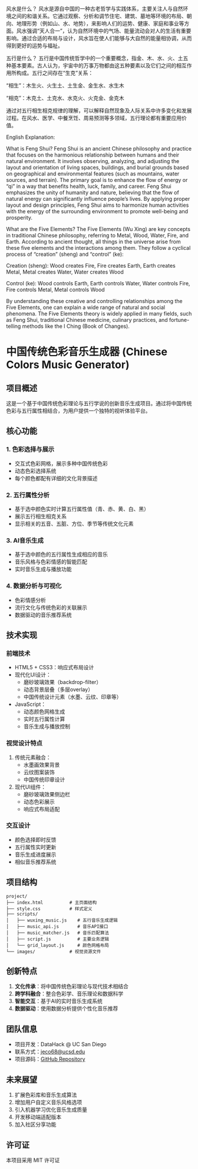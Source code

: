 风水是什么？
风水是源自中国的一种古老哲学与实践体系，主要关注人与自然环境之间的和谐关系。它通过观察、分析和调节住宅、建筑、墓地等环境的布局、朝向、地理形势（例如山、水、地势），来影响人们的运势、健康、家庭和事业等方面。风水强调“天人合一”，认为自然环境中的气场、能量流动会对人的生活有重要影响。通过合适的布局与设计，风水旨在使人们能够与大自然的能量相协调，从而得到更好的运势与福祉。

五行是什么？
五行是中国传统哲学中的一个重要概念，指金、木、水、火、土五种基本要素。古人认为，宇宙中的万事万物都由这五种要素以及它们之间的相互作用所构成。五行之间存在“生克”关系：

“相生”：木生火、火生土、土生金、金生水、水生木

“相克”：木克土、土克水、水克火、火克金、金克木

通过对五行相生相克规律的理解，可以解释自然现象及人际关系中许多变化和发展过程。在风水、医学、中餐烹饪、周易预测等多领域，五行理论都有重要应用价值。

English Explanation:

What is Feng Shui?
Feng Shui is an ancient Chinese philosophy and practice that focuses on the harmonious relationship between humans and their natural environment. It involves observing, analyzing, and adjusting the layout and orientation of living spaces, buildings, and burial grounds based on geographical and environmental features (such as mountains, water sources, and terrain). The primary goal is to enhance the flow of energy or “qi” in a way that benefits health, luck, family, and career. Feng Shui emphasizes the unity of humanity and nature, believing that the flow of natural energy can significantly influence people’s lives. By applying proper layout and design principles, Feng Shui aims to harmonize human activities with the energy of the surrounding environment to promote well-being and prosperity.

What are the Five Elements?
The Five Elements (Wu Xing) are key concepts in traditional Chinese philosophy, referring to Metal, Wood, Water, Fire, and Earth. According to ancient thought, all things in the universe arise from these five elements and the interactions among them. They follow a cyclical process of “creation” (sheng) and “control” (ke):

Creation (sheng): Wood creates Fire, Fire creates Earth, Earth creates Metal, Metal creates Water, Water creates Wood

Control (ke): Wood controls Earth, Earth controls Water, Water controls Fire, Fire controls Metal, Metal controls Wood

By understanding these creative and controlling relationships among the Five Elements, one can explain a wide range of natural and social phenomena. The Five Elements theory is widely applied in many fields, such as Feng Shui, traditional Chinese medicine, culinary practices, and fortune-telling methods like the I Ching (Book of Changes).

# 中国传统色彩音乐生成器 (Chinese Colors Music Generator)

## 项目概述

这是一个基于中国传统色彩理论与五行学说的创新音乐生成项目。通过将中国传统色彩与五行属性相结合，为用户提供一个独特的视听体验平台。

## 核心功能

### 1. 色彩选择与展示
- 交互式色彩网格，展示多种中国传统色彩
- 动态色彩选择系统
- 每个颜色都配有详细的文化背景描述

### 2. 五行属性分析
- 基于选中颜色实时计算五行属性值（青、赤、黄、白、黑）
- 展示五行相生相克关系
- 显示相关的五音、五脏、方位、季节等传统文化元素

### 3. AI音乐生成
- 基于选中颜色的五行属性生成相应的音乐
- 音乐风格与色彩情感的智能匹配
- 实时音乐生成与播放功能

### 4. 数据分析与可视化
- 色彩情感分析
- 流行文化与传统色彩的关联展示
- 数据驱动的音乐推荐系统

## 技术实现

### 前端技术
- HTML5 + CSS3：响应式布局设计
- 现代化UI设计：
  - 磨砂玻璃效果（backdrop-filter）
  - 动态背景层叠（多层overlay）
  - 中国传统设计元素（水墨、云纹、印章等）
- JavaScript：
  - 动态颜色网格生成
  - 实时五行属性计算
  - 音乐生成与播放控制

### 视觉设计特点
1. 传统元素融合：
   - 水墨画效果背景
   - 云纹图案装饰
   - 中国传统印章设计
2. 现代UI组件：
   - 磨砂玻璃效果侧边栏
   - 动态色彩展示
   - 响应式布局适配

### 交互设计
- 颜色选择即时反馈
- 五行属性实时更新
- 音乐生成进度展示
- 相似音乐推荐系统

## 项目结构

```
project/
├── index.html          # 主页面结构
├── style.css           # 样式定义
├── scripts/
│   ├── wuxing_music.js    # 五行音乐生成逻辑
│   ├── music_api.js       # 音乐API接口
│   ├── music_matcher.js   # 音乐匹配算法
│   ├── script.js          # 主要业务逻辑
│   └── grid_layout.js     # 颜色网格布局
└── images/             # 视觉资源文件
```

## 创新特点

1. **文化传承**：将中国传统色彩理论与现代技术相结合
2. **跨学科融合**：整合色彩学、音乐理论和数据科学
3. **智能交互**：基于AI的实时音乐生成系统
4. **数据驱动**：使用数据分析提供个性化音乐推荐

## 团队信息

- 项目开发：DataHack @ UC San Diego
- 联系方式：jeco68@ucsd.edu
- 项目源码：[GitHub Repository](https://github.com/Jefferson8868/Music_Generator)

## 未来展望

1. 扩展色彩库和音乐生成算法
2. 增加用户自定义音乐风格选项
3. 引入机器学习优化音乐生成质量
4. 开发移动端适配版本
5. 加入社区分享功能

## 许可证

本项目采用 MIT 许可证